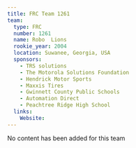```yaml
---
title: FRC Team 1261
team:
  type: FRC
  number: 1261
  name: Robo  Lions
  rookie_year: 2004
  location: Suwanee, Georgia, USA
  sponsors:
    - TRS solutions
    - The Motorola Solutions Foundation
    - Hendrick Motor Sports
    - Maxxis Tires
    - Gwinnett County Public Schools
    - Automation Direct
    - Peachtree Ridge High School
  links:
    Website: 
---
```

No content has been added for this team